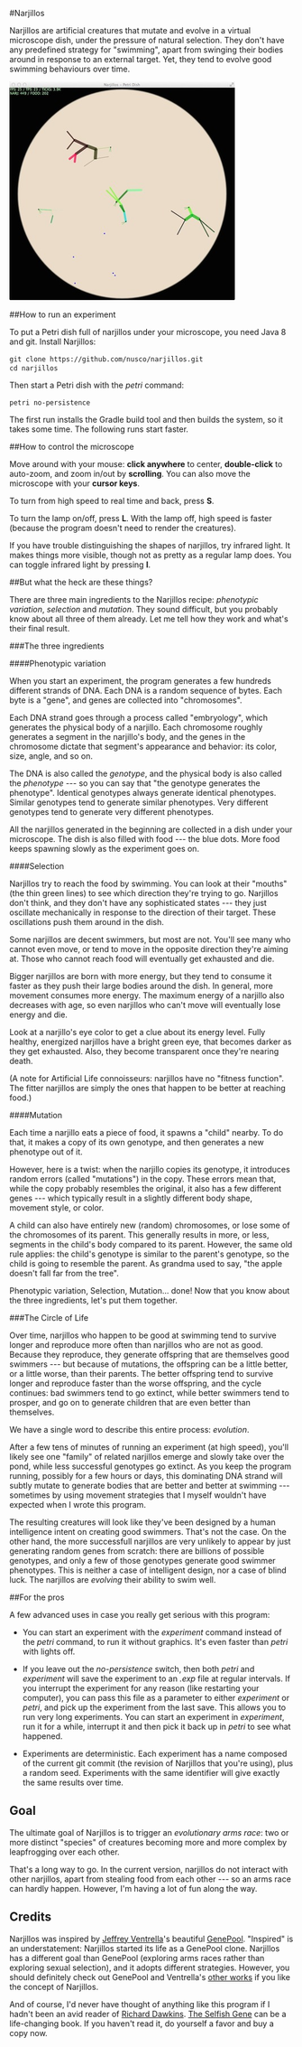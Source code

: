 #Narjillos

Narjillos are artificial creatures that mutate and evolve in a virtual microscope dish, under the pressure of natural selection. They don't have any predefined strategy for "swimming", apart from swinging their bodies around in response to an external target. Yet, they tend to evolve good swimming behaviours over time.

![Take a peek](/doc/narjillos.jpg)

##How to run an experiment

To put a Petri dish full of narjillos under your microscope, you need Java 8 and git. Install Narjillos:

    git clone https://github.com/nusco/narjillos.git
    cd narjillos

Then start a Petri dish with the _petri_ command:

    petri no-persistence

The first run installs the Gradle build tool and then builds the system, so it takes some time. The following runs start faster.

##How to control the microscope

Move around with your mouse: **click anywhere** to center, **double-click** to auto-zoom, and zoom in/out by **scrolling**. You can also move the microscope with your **cursor keys**.

To turn from high speed to real time and back, press **S**.

To turn the lamp on/off, press **L**. With the lamp off, high speed is faster (because the program doesn't need to render the creatures).

If you have trouble distinguishing the shapes of narjillos, try infrared light. It makes things more visible, though not as pretty as a regular lamp does. You can toggle infrared light by pressing **I**.

##But what the heck are these things?

There are three main ingredients to the Narjillos recipe: _phenotypic variation_, _selection_ and _mutation_. They sound difficult, but you probably know about all three of them already. Let me tell how they work and what's their final result.

###The three ingredients

####Phenotypic variation

When you start an experiment, the program generates a few hundreds different strands of DNA. Each DNA is a random sequence of bytes. Each byte is a "gene", and genes are collected into "chromosomes".

Each DNA strand goes through a process called "embryology", which generates the physical body of a narjillo. Each chromosome roughly generates a segment in the narjillo's body, and the genes in the chromosome dictate that segment's appearance and behavior: its color, size, angle, and so on.

The DNA is also called the _genotype_, and the physical body is also called the _phenotype_ --- so you can say that "the genotype generates the phenotype". Identical genotypes always generate identical phenotypes. Similar genotypes tend to generate similar phenotypes. Very different genotypes tend to generate very different phenotypes.

All the narjillos generated in the beginning are collected in a dish under your microscope. The dish is also filled with food --- the blue dots. More food keeps spawning slowly as the experiment goes on.

####Selection

Narjillos try to reach the food by swimming. You can look at their "mouths" (the thin green lines) to see which direction they're trying to go. Narjillos don't think, and they don't have any sophisticated states --- they just oscillate mechanically in response to the direction of their target. These oscillations push them around in the dish.

Some narjillos are decent swimmers, but most are not. You'll see many who cannot even move, or tend to move in the opposite direction they're aiming at. Those who cannot reach food will eventually get exhausted and die.

Bigger narjillos are born with more energy, but they tend to consume it faster as they push their large bodies around the dish. In general, more movement consumes more energy. The maximum energy of a narjillo also decreases with age, so even narjillos who can't move will eventually lose energy and die.

Look at a narjillo's eye color to get a clue about its energy level. Fully healthy, energized narjillos have a bright green eye, that becomes darker as they get exhausted. Also, they become transparent once they're nearing death.

(A note for Artificial Life connoisseurs: narjillos have no "fitness function". The fitter narjillos are simply the ones that happen to be better at reaching food.)

####Mutation

Each time a narjillo eats a piece of food, it spawns a "child" nearby. To do that, it makes a copy of its own genotype, and then generates a new phenotype out of it.

However, here is a twist: when the narjillo copies its genotype, it introduces random errors (called "mutations") in the copy. These errors mean that, while the copy probably resembles the original, it also has a few different genes --- which typically result in a slightly different body shape, movement style, or color.

A child can also have entirely new (random) chromosomes, or lose some of the chromosomes of its parent. This generally results in more, or less, segments in the child's body compared to its parent. However, the same old rule applies: the child's genotype is similar to the parent's genotype, so the child is going to resemble the parent. As grandma used to say, "the apple doesn't fall far from the tree".

Phenotypic variation, Selection, Mutation... done! Now that you know about the three ingredients, let's put them together.

###The Circle of Life

Over time, narjillos who happen to be good at swimming tend to survive longer and reproduce more often than narjillos who are not as good. Because they reproduce, they generate offspring that are themselves good swimmers --- but because of mutations, the offspring can be a little better, or a little worse, than their parents. The better offspring tend to survive longer and reproduce faster than the worse offspring, and the cycle continues: bad swimmers tend to go extinct, while better swimmers tend to prosper, and go on to generate children that are even better than themselves.

We have a single word to describe this entire process: _evolution_.

After a few tens of minutes of running an experiment (at high speed), you'll likely see one "family" of related narjillos emerge and slowly take over the pond, while less successful genotypes go extinct. As you keep the program running, possibly for a few hours or days, this dominating DNA strand will subtly mutate to generate bodies that are better and better at swimming --- sometimes by using movement strategies that I myself wouldn't have expected when I wrote this program.

The resulting creatures will look like they've been designed by a human intelligence intent on creating good swimmers. That's not the case. On the other hand, the more successfull narjillos are very unlikely to appear by just generating random genes from scratch: there are billions of possible genotypes, and only a few of those genotypes generate good swimmer phenotypes. This is neither a case of intelligent design, nor a case of blind luck. The narjillos are _evolving_ their ability to swim well.

##For the pros

A few advanced uses in case you really get serious with this program:

* You can start an experiment with the _experiment_ command instead of the _petri_ command, to run it without graphics. It's even faster than _petri_ with lights off.

* If you leave out the _no-persistence_ switch, then both _petri_ and _experiment_ will save the experiment to an _.exp_ file at regular intervals. If you interrupt the experiment for any reason (like restarting your computer), you can pass this file as a parameter to either _experiment_ or _petri_, and pick up the experiment from the last save. This allows you to run very long experiments. You can start an experiment in _experiment_, run it for a while, interrupt it and then pick it back up in _petri_ to see what happened.

* Experiments are deterministic. Each experiment has a name composed of the current git commit (the revision of Narjillos that you're using), plus a random seed. Experiments with the same identifier will give exactly the same results over time.

## Goal

The ultimate goal of Narjillos is to trigger an _evolutionary arms race_: two or more distinct "species" of creatures becoming more and more complex by leapfrogging over each other.

That's a long way to go. In the current version, narjillos do not interact with other narjillos, apart from stealing food from each other --- so an arms race can hardly happen. However, I'm having a lot of fun along the way.

## Credits

Narjillos was inspired by [Jeffrey Ventrella](http://en.wikipedia.org/wiki/Jeffrey_Ventrella)'s beautiful [GenePool](http://www.swimbots.com). "Inspired" is an understatement: Narjillos started its life as a GenePool clone. Narjillos has a different goal than GenePool (exploring arms races rather than exploring sexual selection), and it adopts different strategies. However, you should definitely check out GenePool and Ventrella's [other works](http://www.ventrella.com/) if you like the concept of Narjillos.

And of course, I'd never have thought of anything like this program if I hadn't been an avid reader of [Richard Dawkins](http://en.wikipedia.org/wiki/Richard_Dawkins). [The Selfish Gene](http://www.amazon.com/The-Selfish-Gene-Richard-Dawkins/dp/0192860925) can be a life-changing book. If you haven't read it, do yourself a favor and buy a copy now.
